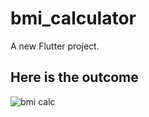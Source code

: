 # bmi_calculator

A new Flutter project.

## Here is the outcome

![bmi calc](https://user-images.githubusercontent.com/74512232/172102156-eb5cc016-5ed2-42b5-8060-2048750a5a23.gif)
